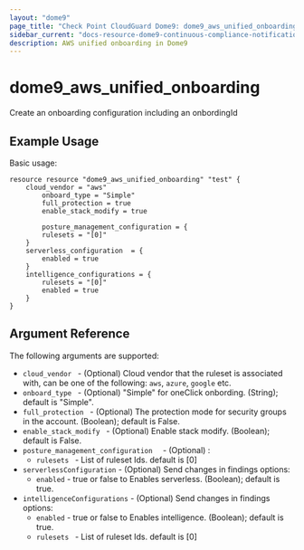 ```yaml
---
layout: "dome9"
page_title: "Check Point CloudGuard Dome9: dome9_aws_unified_onboarding"
sidebar_current: "docs-resource-dome9-continuous-compliance-notification"
description: AWS unified onboarding in Dome9
---
```


# dome9_aws_unified_onboarding

Create an onboarding configuration including an onbordingId

## Example Usage

Basic usage:

```hcl
resource resource "dome9_aws_unified_onboarding" "test" {
	cloud_vendor = "aws"
        onboard_type = "Simple"
        full_protection = true
        enable_stack_modify = true

        posture_management_configuration = {
        rulesets = "[0]"
    }
    serverless_configuration  = {
        enabled = true
    }
    intelligence_configurations = {
        rulesets = "[0]"
        enabled = true
    }
}

```

## Argument Reference

The following arguments are supported:

* `cloud_vendor ` - (Optional) Cloud vendor that the ruleset is associated with, can be one of the following: `aws`, `azure`, `google` etc.
* `onboard_type ` - (Optional) "Simple" for oneClick onbording. (String); default is "Simple".
* `full_protection ` - (Optional) The protection mode for security groups in the account. (Boolean); default is False.
* `enable_stack_modify ` - (Optional) Enable stack modify. (Boolean); default is False.
* `posture_management_configuration  ` - (Optional) :
    * `rulesets ` - List of ruleset Ids. default is [0]
* `serverlessConfiguration` - (Optional) Send changes in findings options:
    * `enabled` - true or false to Enables serverless.  (Boolean); default is true.
* `intelligenceConfigurations` - (Optional) Send changes in findings options:
    * `enabled` - true or false to Enables intelligence.  (Boolean); default is true.
    * `rulesets ` - List of ruleset Ids. default is [0]
 
